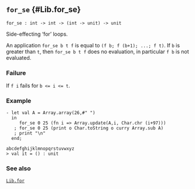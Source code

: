 ## `for_se` {#Lib.for_se}


```
for_se : int -> int -> (int -> unit) -> unit
```



Side-effecting ‘for’ loops.


An application `for_se b t f` is equal to `(f b; f (b+1); ...; f t)`.
If `b` is greater than `t`, then `for_se b t f` does no evaluation,
in particular `f b` is not evaluated.

### Failure

If `f i` fails for `b <= i <= t`.

### Example

    
    - let val A = Array.array(26,#" ")
      in
         for_se 0 25 (fn i => Array.update(A,i, Char.chr (i+97)))
       ; for_se 0 25 (print o Char.toString o curry Array.sub A)
       ; print "\n"
      end;
    
    abcdefghijklmnopqrstuvwxyz
    > val it = () : unit
    



### See also

[`Lib.for`](#Lib.for)

